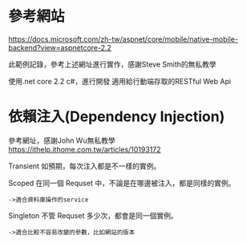 # 參考網站
https://docs.microsoft.com/zh-tw/aspnet/core/mobile/native-mobile-backend?view=aspnetcore-2.2

此範例記錄，參考上述網址進行實作，感謝Steve Smith的無私教學

使用.net core 2.2 c#，進行開發
適用給行動端存取的RESTful Web Api

# 依賴注入(Dependency Injection)

參考網址，感謝John Wu無私教學
https://ithelp.ithome.com.tw/articles/10193172

Transient
如預期，每次注入都是不一樣的實例。

Scoped
在同一個 Requset 中，不論是在哪邊被注入，都是同樣的實例。

	->適合資料庫操作的service

Singleton
不管 Requset 多少次，都會是同一個實例。

	->適合比較不容易改變的參數，比如網站的版本
